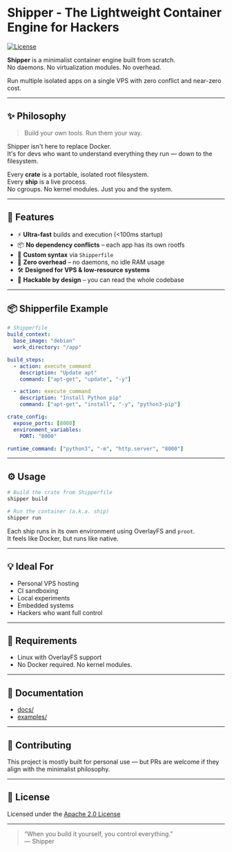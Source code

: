 # Shipper - The Lightweight Container Engine for Hackers

[![License](https://img.shields.io/badge/License-Apache%202.0-blue.svg)](https://opensource.org/licenses/Apache-2.0)

**Shipper** is a minimalist container engine built from scratch.  
No daemons. No virtualization modules. No overhead.

Run multiple isolated apps on a single VPS with zero conflict and near-zero cost.

---

## ✨ Philosophy

> Build your own tools. Run them your way.

Shipper isn't here to replace Docker.  
It's for devs who want to understand everything they run — down to the filesystem.

Every **crate** is a portable, isolated root filesystem.  
Every **ship** is a live process.  
No cgroups. No kernel modules. Just you and the system.

---

## 🚀 Features

- ⚡ **Ultra-fast** builds and execution (<100ms startup)
- 📦 **No dependency conflicts** – each app has its own rootfs
- 🧱 **Custom syntax** via `Shipperfile`
- 🧊 **Zero overhead** – no daemons, no idle RAM usage
- 🛠️ **Designed for VPS & low-resource systems**
- 🧠 **Hackable by design** – you can read the whole codebase

---

## 📦 Shipperfile Example

```yaml
# Shipperfile
build_context:
  base_image: "debian"
  work_directory: "/app"

build_steps:
  - action: execute_command
    description: "Update apt"
    command: ["apt-get", "update", "-y"]

  - action: execute_command
    description: "Install Python pip"
    command: ["apt-get", "install", "-y", "python3-pip"]

crate_config:
  expose_ports: [8000]
  environment_variables:
    PORT: "8000"

runtime_command: ["python3", "-m", "http.server", "8000"]
```

---

## ⚙️ Usage

```bash
# Build the crate from Shipperfile
shipper build

# Run the container (a.k.a. ship)
shipper run
```

Each ship runs in its own environment using OverlayFS and `proot`.  
It feels like Docker, but runs like native.

---

## 💡 Ideal For

- Personal VPS hosting
- CI sandboxing
- Local experiments
- Embedded systems
- Hackers who want full control

---

## 🧠 Requirements

- Linux with OverlayFS support
- No Docker required. No kernel modules.

---

## 📖 Documentation

- [docs/](docs/)
- [examples/](examples/)

---

## 🤝 Contributing

This project is mostly built for personal use — but PRs are welcome if they align with the minimalist philosophy.

---

## 📄 License

Licensed under the [Apache 2.0 License](LICENSE)

---

> “When you build it yourself, you control everything.”  
> — Shipper
